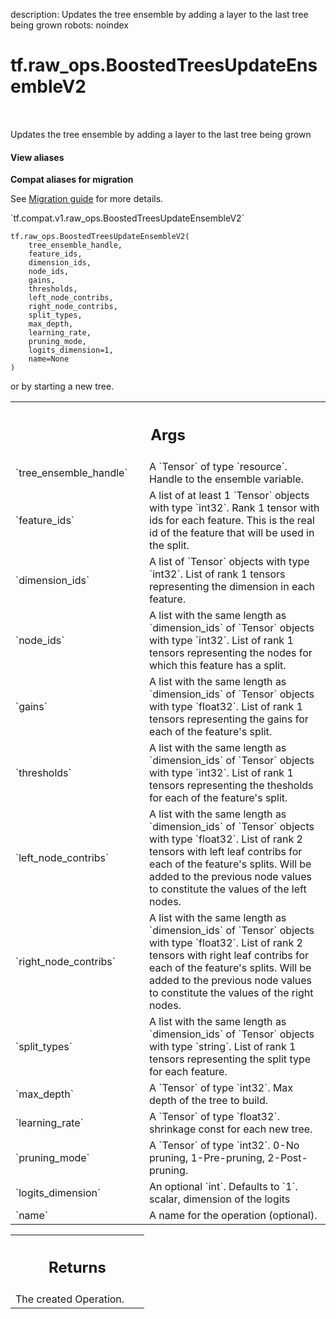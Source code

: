 description: Updates the tree ensemble by adding a layer to the last tree being grown
robots: noindex

# tf.raw_ops.BoostedTreesUpdateEnsembleV2

<!-- Insert buttons and diff -->

<table class="tfo-notebook-buttons tfo-api nocontent" align="left">

</table>



Updates the tree ensemble by adding a layer to the last tree being grown


<section class="expandable">
  <h4 class="showalways">View aliases</h4>
  <p>
<b>Compat aliases for migration</b>
<p>See
<a href="https://www.tensorflow.org/guide/migrate">Migration guide</a> for
more details.</p>
<p>`tf.compat.v1.raw_ops.BoostedTreesUpdateEnsembleV2`</p>
</p>
</section>

<pre class="devsite-click-to-copy prettyprint lang-py tfo-signature-link">
<code>tf.raw_ops.BoostedTreesUpdateEnsembleV2(
    tree_ensemble_handle,
    feature_ids,
    dimension_ids,
    node_ids,
    gains,
    thresholds,
    left_node_contribs,
    right_node_contribs,
    split_types,
    max_depth,
    learning_rate,
    pruning_mode,
    logits_dimension=1,
    name=None
)
</code></pre>



<!-- Placeholder for "Used in" -->


or by starting a new tree.

<!-- Tabular view -->
 <table class="responsive fixed orange">
<colgroup><col width="214px"><col></colgroup>
<tr><th colspan="2"><h2 class="add-link">Args</h2></th></tr>

<tr>
<td>
`tree_ensemble_handle`<a id="tree_ensemble_handle"></a>
</td>
<td>
A `Tensor` of type `resource`.
Handle to the ensemble variable.
</td>
</tr><tr>
<td>
`feature_ids`<a id="feature_ids"></a>
</td>
<td>
A list of at least 1 `Tensor` objects with type `int32`.
Rank 1 tensor with ids for each feature. This is the real id of
the feature that will be used in the split.
</td>
</tr><tr>
<td>
`dimension_ids`<a id="dimension_ids"></a>
</td>
<td>
A list of `Tensor` objects with type `int32`.
List of rank 1 tensors representing the dimension in each feature.
</td>
</tr><tr>
<td>
`node_ids`<a id="node_ids"></a>
</td>
<td>
A list with the same length as `dimension_ids` of `Tensor` objects with type `int32`.
List of rank 1 tensors representing the nodes for which this feature
has a split.
</td>
</tr><tr>
<td>
`gains`<a id="gains"></a>
</td>
<td>
A list with the same length as `dimension_ids` of `Tensor` objects with type `float32`.
List of rank 1 tensors representing the gains for each of the feature's
split.
</td>
</tr><tr>
<td>
`thresholds`<a id="thresholds"></a>
</td>
<td>
A list with the same length as `dimension_ids` of `Tensor` objects with type `int32`.
List of rank 1 tensors representing the thesholds for each of the
feature's split.
</td>
</tr><tr>
<td>
`left_node_contribs`<a id="left_node_contribs"></a>
</td>
<td>
A list with the same length as `dimension_ids` of `Tensor` objects with type `float32`.
List of rank 2 tensors with left leaf contribs for each of
the feature's splits. Will be added to the previous node values to constitute
the values of the left nodes.
</td>
</tr><tr>
<td>
`right_node_contribs`<a id="right_node_contribs"></a>
</td>
<td>
A list with the same length as `dimension_ids` of `Tensor` objects with type `float32`.
List of rank 2 tensors with right leaf contribs for each
of the feature's splits. Will be added to the previous node values to constitute
the values of the right nodes.
</td>
</tr><tr>
<td>
`split_types`<a id="split_types"></a>
</td>
<td>
A list with the same length as `dimension_ids` of `Tensor` objects with type `string`.
List of rank 1 tensors representing the split type for each feature.
</td>
</tr><tr>
<td>
`max_depth`<a id="max_depth"></a>
</td>
<td>
A `Tensor` of type `int32`. Max depth of the tree to build.
</td>
</tr><tr>
<td>
`learning_rate`<a id="learning_rate"></a>
</td>
<td>
A `Tensor` of type `float32`.
shrinkage const for each new tree.
</td>
</tr><tr>
<td>
`pruning_mode`<a id="pruning_mode"></a>
</td>
<td>
A `Tensor` of type `int32`.
0-No pruning, 1-Pre-pruning, 2-Post-pruning.
</td>
</tr><tr>
<td>
`logits_dimension`<a id="logits_dimension"></a>
</td>
<td>
An optional `int`. Defaults to `1`.
scalar, dimension of the logits
</td>
</tr><tr>
<td>
`name`<a id="name"></a>
</td>
<td>
A name for the operation (optional).
</td>
</tr>
</table>



<!-- Tabular view -->
 <table class="responsive fixed orange">
<colgroup><col width="214px"><col></colgroup>
<tr><th colspan="2"><h2 class="add-link">Returns</h2></th></tr>
<tr class="alt">
<td colspan="2">
The created Operation.
</td>
</tr>

</table>

